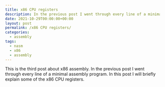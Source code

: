 ```yaml
---
title: x86 CPU registers
description: In the previous post I went through every line of a minimal assembly program. In this post I will briefly explain some of the x86 CPU registers.
date: 2021-10-29T00:00:00+00:00
layout: post
permalink: /x86 CPU registers/
categories:
  - assembly
tags:
  - nasm
  - x86
  - assembly
---
```


This is the third post about x86 assembly. In the previous post I went through every line of a minimal assembly program. In this post I will briefly explain some of the x86 CPU registers.
